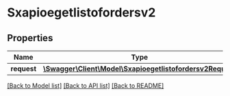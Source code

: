 # Sxapioegetlistofordersv2

## Properties
Name | Type | Description | Notes
------------ | ------------- | ------------- | -------------
**request** | [**\Swagger\Client\Model\Sxapioegetlistofordersv2Request**](Sxapioegetlistofordersv2Request.md) |  | [optional] 

[[Back to Model list]](../README.md#documentation-for-models) [[Back to API list]](../README.md#documentation-for-api-endpoints) [[Back to README]](../README.md)


